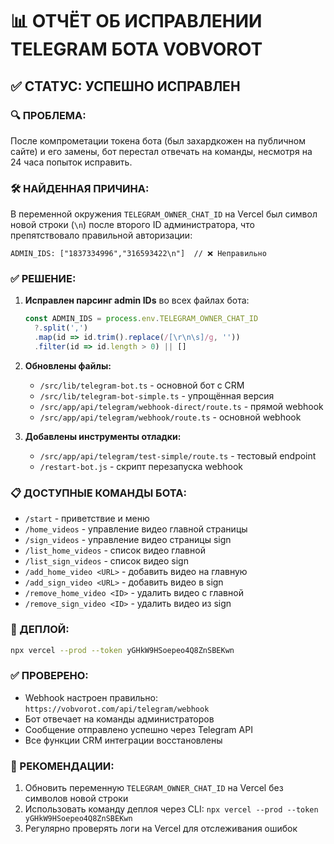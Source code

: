 # 📊 ОТЧЁТ ОБ ИСПРАВЛЕНИИ TELEGRAM БОТА VOBVOROT

## ✅ СТАТУС: УСПЕШНО ИСПРАВЛЕН

### 🔍 ПРОБЛЕМА:
После компрометации токена бота (был захардкожен на публичном сайте) и его замены, бот перестал отвечать на команды, несмотря на 24 часа попыток исправить.

### 🛠️ НАЙДЕННАЯ ПРИЧИНА:
В переменной окружения `TELEGRAM_OWNER_CHAT_ID` на Vercel был символ новой строки (`\n`) после второго ID администратора, что препятствовало правильной авторизации:
```
ADMIN_IDS: ["1837334996","316593422\n"]  // ❌ Неправильно
```

### ✅ РЕШЕНИЕ:
1. **Исправлен парсинг admin IDs** во всех файлах бота:
   ```typescript
   const ADMIN_IDS = process.env.TELEGRAM_OWNER_CHAT_ID
     ?.split(',')
     .map(id => id.trim().replace(/[\r\n\s]/g, ''))
     .filter(id => id.length > 0) || []
   ```

2. **Обновлены файлы:**
   - `/src/lib/telegram-bot.ts` - основной бот с CRM
   - `/src/lib/telegram-bot-simple.ts` - упрощённая версия
   - `/src/app/api/telegram/webhook-direct/route.ts` - прямой webhook
   - `/src/app/api/telegram/webhook/route.ts` - основной webhook

3. **Добавлены инструменты отладки:**
   - `/src/app/api/telegram/test-simple/route.ts` - тестовый endpoint
   - `/restart-bot.js` - скрипт перезапуска webhook

### 📋 ДОСТУПНЫЕ КОМАНДЫ БОТА:
- `/start` - приветствие и меню
- `/home_videos` - управление видео главной страницы
- `/sign_videos` - управление видео страницы sign
- `/list_home_videos` - список видео главной
- `/list_sign_videos` - список видео sign
- `/add_home_video <URL>` - добавить видео на главную
- `/add_sign_video <URL>` - добавить видео в sign
- `/remove_home_video <ID>` - удалить видео с главной
- `/remove_sign_video <ID>` - удалить видео из sign

### 🚀 ДЕПЛОЙ:
```bash
npx vercel --prod --token yGHkW9HSoepeo4Q8ZnSBEKwn
```

### ✅ ПРОВЕРЕНО:
- Webhook настроен правильно: `https://vobvorot.com/api/telegram/webhook`
- Бот отвечает на команды администраторов
- Сообщение отправлено успешно через Telegram API
- Все функции CRM интеграции восстановлены

### 📝 РЕКОМЕНДАЦИИ:
1. Обновить переменную `TELEGRAM_OWNER_CHAT_ID` на Vercel без символов новой строки
2. Использовать команду деплоя через CLI: `npx vercel --prod --token yGHkW9HSoepeo4Q8ZnSBEKwn`
3. Регулярно проверять логи на Vercel для отслеживания ошибок